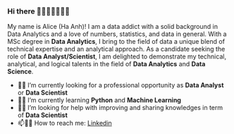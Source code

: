 ### Hi there 👋🙋‍♀️🇻🇳🇬🇧
My name is Alice (Ha Anh)! I am a data addict with a solid background in Data Analytics and a love of numbers, statistics, and data in general. With a MSc degree in **Data Analytics**, I bring to the field of data a unique blend of technical expertise and an analytical approach. As a candidate seeking the role of **Data Analyst/Scientist**, I am delighted to demonstrate my technical, analytical, and logical talents in the field of **Data Analytics** and **Data Science**.

- 🤞🍀 I’m currently looking for a professional opportunity as **Data Analyst** or **Data Scientist**
- 🌱🌷 I’m currently learning **Python** and **Machine Learning**
- 🤔💬 I’m looking for help with improving and sharing knowledges in term of **Data Scientist**
- 📫🙋‍♀️ How to reach me: [Linkedin](https://www.linkedin.com/in/alicehoang190996/)

